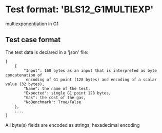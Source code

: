 # Test format: 'BLS12_G1MULTIEXP'

multiexponentiation in G1

## Test case format

The test data is declared in a 'json' file:

```
[
    {
        "Input": 160 bytes as an input that is interpreted as byte concatenation of
         encoding of G1 point (128 bytes) and encoding of a scalar value (32 bytes),
        "Name": the name of the test,
        "Expected": single G1 point 128 bytes,
        "Gas": the cost of the gas,
        "NoBenchmark": True/False
    },
    ....
]
```

All byte(s) fields are encoded as strings, hexadecimal encoding

